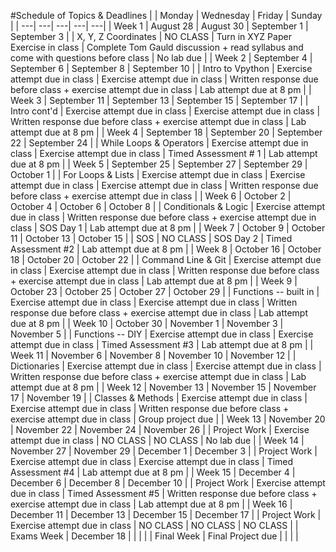 #Schedule of Topics & Deadlines
| | Monday | Wednesday | Friday | Sunday |
| ---| ---| ---| ---| ---|
| Week 1 | August 28 | August 30 | September 1 | September 3 |
| X, Y, Z Coordinates | NO CLASS | Turn in XYZ Paper Exercise in class | Complete Tom Gauld discussion + read syllabus and come with questions before class | No lab due |
| Week 2 | September 4 | September 6 | September 8 | September 10 |
| Intro to Vpython | Exercise attempt due in class | Exercise attempt due in class | Written response due before class + exercise attempt due in class | Lab attempt due at 8 pm |
| Week 3 | September 11 | September 13 | September 15 | September 17 |
| Intro cont'd | Exercise attempt due in class | Exercise attempt due in class | Written response due before class + exercise attempt due in class | Lab attempt due at 8 pm |
| Week 4 | September 18 | September 20 | September 22 | September 24 |
| While Loops & Operators | Exercise attempt due in class | Exercise attempt due in class | Timed Assessment # 1 | Lab attempt due at 8 pm |
| Week 5 | September 25 | September 27 | September 29 | October 1 |
| For Loops & Lists | Exercise attempt due in class | Exercise attempt due in class | Exercise attempt due in class | Written response due before class + exercise attempt due in class |
| Week 6 | October 2 | October 4 | October 6 | October 8 |
| Conditionals & Logic | Exercise attempt due in class | Written response due before class + exercise attempt due in class | SOS Day 1 | Lab attempt due at 8 pm |
| Week 7 | October 9 | October 11 | October 13 | October 15 |
| SOS | NO CLASS | SOS Day 2 | Timed Assessment #2 | Lab attempt due at 8 pm |
| Week 8 | October 16 | October 18 | October 20 | October 22 |
| Command Line & Git | Exercise attempt due in class | Exercise attempt due in class | Written response due before class + exercise attempt due in class | Lab attempt due at 8 pm |
| Week 9 | October 23 | October 25 | October 27 | October 29 |
| Functions -- built in | Exercise attempt due in class | Exercise attempt due in class | Written response due before class + exercise attempt due in class | Lab attempt due at 8 pm |
| Week 10 | October 30 | November 1 | November 3 | November 5 |
| Functions -- DIY | Exercise attempt due in class | Exercise attempt due in class | Timed Assessment #3 | Lab attempt due at 8 pm |
| Week 11 | November 6 | November 8 | November 10 | November 12 |
| Dictionaries | Exercise attempt due in class | Exercise attempt due in class | Written response due before class + exercise attempt due in class | Lab attempt due at 8 pm |
| Week 12 | November 13 | November 15 | November 17 | November 19 |
| Classes & Methods | Exercise attempt due in class | Exercise attempt due in class | Written response due before class + exercise attempt due in class | Group project due |
| Week 13 | November 20 | November 22 | November 24 | November 26 |
| Project Work | Exercise attempt due in class | NO CLASS | NO CLASS | No lab due |
| Week 14 | November 27 | November 29 | December 1 | December 3 |
| Project Work | Exercise attempt due in class | Exercise attempt due in class | Timed Assessment #4 | Lab attempt due at 8 pm |
| Week 15 | December 4 | December 6 | December 8 | December 10 |
| Project Work | Exercise attempt due in class | Timed Assessment #5 | Written response due before class + exercise attempt due in class | Lab attempt due at 8 pm |
| Week 16 | December 11 | December 13 | December 15 | December 17 |
| Project Work | Exercise attempt due in class | NO CLASS | NO CLASS | NO CLASS |
| Exams Week | December 18 | | | |
| Final Week | Final Project due | | | |
